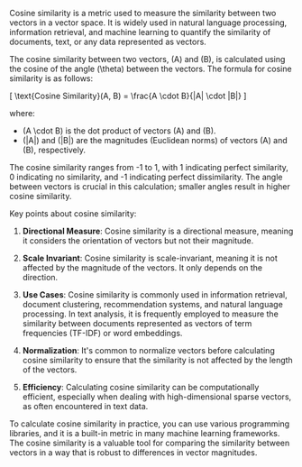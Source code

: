 Cosine similarity is a metric used to measure the similarity between two vectors in a vector space. It is widely used in natural language processing, information retrieval, and machine learning to quantify the similarity of documents, text, or any data represented as vectors.

The cosine similarity between two vectors, \(A\) and \(B\), is calculated using the cosine of the angle \(\theta\) between the vectors. The formula for cosine similarity is as follows:

\[ \text{Cosine Similarity}(A, B) = \frac{A \cdot B}{\|A\| \cdot \|B\|} \]

where:
- \(A \cdot B\) is the dot product of vectors \(A\) and \(B\).
- \(\|A\|\) and \(\|B\|\) are the magnitudes (Euclidean norms) of vectors \(A\) and \(B\), respectively.

The cosine similarity ranges from -1 to 1, with 1 indicating perfect similarity, 0 indicating no similarity, and -1 indicating perfect dissimilarity. The angle between vectors is crucial in this calculation; smaller angles result in higher cosine similarity.

Key points about cosine similarity:

1. **Directional Measure**: Cosine similarity is a directional measure, meaning it considers the orientation of vectors but not their magnitude.

2. **Scale Invariant**: Cosine similarity is scale-invariant, meaning it is not affected by the magnitude of the vectors. It only depends on the direction.

3. **Use Cases**: Cosine similarity is commonly used in information retrieval, document clustering, recommendation systems, and natural language processing. In text analysis, it is frequently employed to measure the similarity between documents represented as vectors of term frequencies (TF-IDF) or word embeddings.

4. **Normalization**: It's common to normalize vectors before calculating cosine similarity to ensure that the similarity is not affected by the length of the vectors.

5. **Efficiency**: Calculating cosine similarity can be computationally efficient, especially when dealing with high-dimensional sparse vectors, as often encountered in text data.

To calculate cosine similarity in practice, you can use various programming libraries, and it is a built-in metric in many machine learning frameworks. The cosine similarity is a valuable tool for comparing the similarity between vectors in a way that is robust to differences in vector magnitudes.